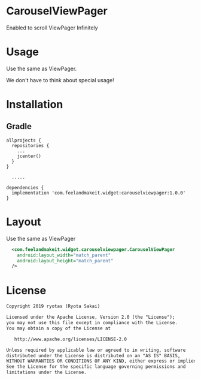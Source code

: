 # CarouselViewPager
Enabled to scroll ViewPager Infinitely

# Usage
Use the same as ViewPager.

We don't have to think about special usage!

# Installation
## Gradle
```Gradle
allprojects {
  repositories {
    ...
    jcenter()
  }
}

  .....
  
dependencies {
  implementation 'com.feelandmakeit.widget:carouselviewpager:1.0.0'
}
```

# Layout
Use the same as ViewPager
```xml
  <com.feelandmakeit.widget.carouselviewpager.CarouselViewPager
    android:layout_width="match_parent"
    android:layout_height="match_parent"
  />
```

# License
```xml
Copyright 2019 ryotas (Ryota Sakai)

Licensed under the Apache License, Version 2.0 (the "License");
you may not use this file except in compliance with the License.
You may obtain a copy of the License at

   http://www.apache.org/licenses/LICENSE-2.0

Unless required by applicable law or agreed to in writing, software
distributed under the License is distributed on an "AS IS" BASIS,
WITHOUT WARRANTIES OR CONDITIONS OF ANY KIND, either express or implied.
See the License for the specific language governing permissions and
limitations under the License.
```
